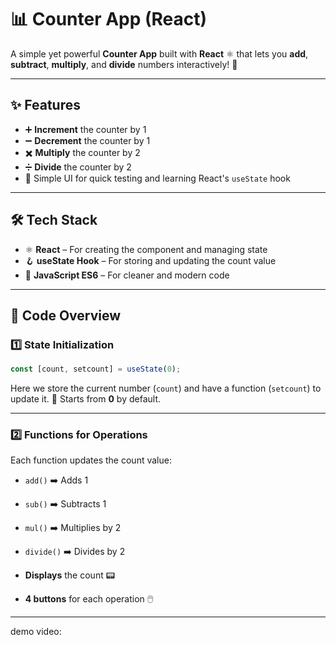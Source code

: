 

# 📊 Counter App (React)

A simple yet powerful **Counter App** built with **React** ⚛️ that lets you **add**, **subtract**, **multiply**, and **divide** numbers interactively! 🎯

---

## ✨ Features

* ➕ **Increment** the counter by 1
* ➖ **Decrement** the counter by 1
* ✖️ **Multiply** the counter by 2
* ➗ **Divide** the counter by 2
* 🎨 Simple UI for quick testing and learning React's `useState` hook

---

## 🛠️ Tech Stack

* ⚛️ **React** – For creating the component and managing state
* 🪝 **useState Hook** – For storing and updating the count value
* 🎯 **JavaScript ES6** – For cleaner and modern code

---

## 📂 Code Overview

### 1️⃣ **State Initialization**

```javascript
const [count, setcount] = useState(0);
```

Here we store the current number (`count`) and have a function (`setcount`) to update it.
📌 Starts from **0** by default.

---

### 2️⃣ **Functions for Operations**

Each function updates the count value:

* `add()` ➡️ Adds 1
* `sub()` ➡️ Subtracts 1
* `mul()` ➡️ Multiplies by 2
* `divide()` ➡️ Divides by 2

* **Displays** the count 📟
* **4 buttons** for each operation 🖱️

---
demo video:
